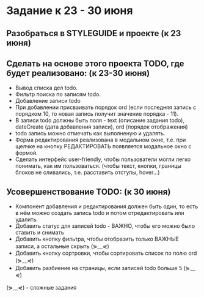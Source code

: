 # Задание к 23 - 30 июня

## Разобраться в STYLEGUIDE и проекте (к 23 июня)

## Сделать на основе этого проекта TODO, где будет реализовано: (к 23-30 июня)

- Вывод списка дел todo.
- Фильтр поиска по записям todo.
- Добавление записи todo
- При добавлении присваивать порядок ord (если последняя запись с порядком 10, то новая запись получит значение порядка - 11).
- В записи todo должны быть поля - text (описание задания todo), dateCreate (дата добавления записи), ord (порядок отображения)
- todo запись можно отмечать как выполненую и удалять.
- Форма редактирования реализована в модальном окне, т.е. при щелчке на кнопку РЕДАКТИРОВАТЬ появляется модальное окно с формой.
- Сделать интерфейс user-friendly, чтобы пользователи могли легко понимать, как им пользоваться. (чтобы текст, кнопки, границы блоков не сливались, т.е. расставить отступы, hover...)

## Усовершенствование TODO: (к 30 июня)

- Компонент добавления и редактирования должен быть один, то есть в нём можно создать запись todo и потом отредактировать или удалить.
- Добавить статус для записей todo - ВАЖНО, чтобы его можно было ставить и снимать
- Добавить кнопку фильтра, чтобы отобразить только ВАЖНЫЕ записи, а остальные скрыть (⋟﹏⋞)
- Добавить кнопку сортровки, чтобы сортировать список по полю ord (⋟﹏⋞)
- Добавить разбиение на страницы, если записей todo больше 5 (⋟﹏⋞)

(⋟﹏⋞) - сложные задания
